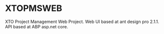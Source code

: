 # XTOPMSWEB
 XTO Project Management Web Project.
 Web UI based at ant design pro 2.1.1.
 API based at ABP asp.net core.